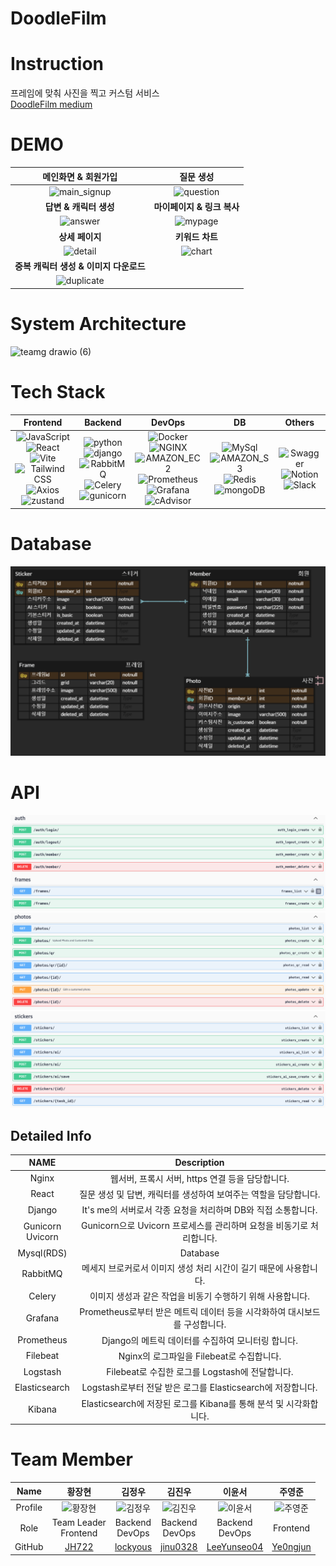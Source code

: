 # DoodleFilm
# Instruction
프레임에 맞춰 사진을 찍고 커스텀 서비스
</br>
[DoodleFilm medium]([https://medium.com/@wndudwns6824/6e2a73f0c838](https://medium.com/@wndudwns6824/2023-%EC%8B%A4%EB%A6%AC%EC%BD%98%EB%B0%B8%EB%A6%AC-%EA%B2%A8%EC%9A%B8-%EB%B6%80%ED%8A%B8%EC%BA%A0%ED%94%84-doodlefilm-6e2a73f0c838))
# DEMO
| 메인화면 & 회원가입 | 질문 생성 |
| :---: | :---: |
| ![main_signup](https://github.com/2023-Summer-Bootcamp-Team-G/backend/assets/91904079/25394474-4278-4ded-9013-ce17bf0423b5)|![question](https://github.com/2023-Summer-Bootcamp-Team-G/backend/assets/91904079/f90b2188-d48d-4f42-af51-ffc6e69d65a5)  | 
| **답변 & 캐릭터 생성** | **마이페이지 & 링크 복사** |
|![answer](https://github.com/2023-Summer-Bootcamp-Team-G/backend/assets/91904079/07d3aece-18e7-4b4d-8edc-482a6f6e6498)| ![mypage](https://github.com/2023-Summer-Bootcamp-Team-G/backend/assets/91904079/53093949-1718-4c6e-9dd0-5ae3050eb32d) |
| **상세 페이지**| **키워드 차트**|
|![detail](https://github.com/2023-Summer-Bootcamp-Team-G/backend/assets/91904079/0f8c513f-18fc-427a-817f-50183f3b02a9)|![chart](https://github.com/2023-Summer-Bootcamp-Team-G/backend/assets/91904079/cfcf7af9-b0b6-43d0-9523-f7ad0ebee511)|
|**중복 캐릭터 생성 & 이미지 다운로드**|
|![duplicate](https://github.com/2023-Summer-Bootcamp-Team-G/backend/assets/91904079/0b9191ed-1c9b-4b36-b2ed-c48a26ea760c)

# System Architecture
![teamg drawio (6)](https://github.com/2023-Summer-Bootcamp-Team-G/backend/assets/91904079/033c5dcd-f538-43c8-a1a5-5486108aa0c4)

# Tech Stack


| Frontend | Backend | DevOps | DB | Others |
| :---: | :---: | :---: | :---: | :---: |
|![JavaScript](https://img.shields.io/badge/JavaScript-F7DF1E?style=flat-square&logo=javascript&logoColor=black)<br> ![React](https://img.shields.io/badge/React-61DAFB?style=for-the-badge&logo=React&logoColor=white)<br> ![Vite](https://img.shields.io/badge/vite-646CFF?style=for-the-badge&logo=vite&logoColor=white)<br> ![Tailwind CSS](https://img.shields.io/badge/Tailwind%20CSS-06B6D4?style=flat-square&logo=Tailwind%20CSS&logoColor=white)<br>![Axios](https://img.shields.io/badge/Axios-5A29E4?style=for-the-badge&logo=Axios&logoColor=white)<br>![zustand](https://img.shields.io/badge/zustand-ECD53F?style=for-the-badge&logo=zustand&logoColor=white)|![python](https://img.shields.io/badge/python-3776AB?style=for-the-badge&logo=python&logoColor=white)<br> ![django](https://img.shields.io/badge/django-092E20?style=for-the-badge&logo=django&logoColor=white)<br> ![RabbitMQ](https://img.shields.io/badge/RabbitMQ-FF6600?style=for-the-badge&logo=RabbitMQ&logoColor=white)<br> ![Celery](https://img.shields.io/badge/Celery-37814A?style=for-the-badge&logo=Celery&logoColor=white)<br> ![gunicorn](https://img.shields.io/badge/gunicorn-499848?style=for-the-badge&logo=gunicorn&logoColor=white)<br>|![Docker](https://img.shields.io/badge/Docker-2496ED?style=for-the-badge&logo=Docker&logoColor=white)<br> ![NGINX](https://img.shields.io/badge/NGINX-009639?style=for-the-badge&logo=NGINX&logoColor=white)<br> ![AMAZON_EC2](https://img.shields.io/badge/AMAZON_EC2-FF9900?style=for-the-badge&logo=AMAZONEC2&logoColor=white)<br>![Prometheus](https://img.shields.io/badge/Prometheus-E6522C?style=for-the-badge&logo=Prometheus&logoColor=white)<br> ![Grafana](https://img.shields.io/badge/Grafana-F46800?style=for-the-badge&logo=Grafana&logoColor=white)<br>![cAdvisor](https://img.shields.io/badge/cAdvisor%20CSS-FF4500?style=flat-square&logo=cAdvisor%20CSS&logoColor=white)|![MySql](https://img.shields.io/badge/MySql-4479A1?style=for-the-badge&logo=MySql&logoColor=white)<br> ![AMAZON_S3](https://img.shields.io/badge/AMAZON_S3-569A31?style=for-the-badge&logo=AMAZONS3&logoColor=white)<br> ![Redis](https://img.shields.io/badge/Redis-DC382D?style=for-the-badge&logo=Redis&logoColor=white)<br> ![mongoDB](https://img.shields.io/badge/MongoDB-47A248?style=flat-square&logo=MongoDB&logoColor=white)<br>|![Swagger](https://img.shields.io/badge/Swagger-85EA2D?style=for-the-badge&logo=Swagger&logoColor=white)<br>![Notion](https://img.shields.io/badge/Notion-000000?style=for-the-badge&logo=Notion&logoColor=white)<br>![Slack](https://img.shields.io/badge/Slack-4A154B?style=for-the-badge&logo=Slack&logoColor=white)<br>


# Database
![ERD](https://github.com/2023-Winter-Bootcamp-TeamG/.github/blob/main/assets/ERD.png)<br>


# API
![api_1](https://github.com/2023-Winter-Bootcamp-TeamG/.github/blob/main/assets/api_1.png)<br> ![api_2](https://github.com/2023-Winter-Bootcamp-TeamG/.github/blob/main/assets/api_2.png)<br> ![api_3](https://github.com/2023-Winter-Bootcamp-TeamG/.github/blob/main/assets/api_3.png)<br>



## Detailed Info
**NAME** | **Description**
:---:|:---:
Nginx | 웹서버, 프록시 서버, https 연결 등을 담당합니다. | 
React | 질문 생성 및 답변, 캐릭터를 생성하여 보여주는 역할을 담당합니다. | 
Django | It's me의 서버로서 각종 요청을 처리하며 DB와 직접 소통합니다. | 
Gunicorn</br>Uvicorn | Gunicorn으로 Uvicorn 프로세스를 관리하며 요청을 비동기로 처리합니다. |
Mysql(RDS) | Database | 
RabbitMQ | 메세지 브로커로서 이미지 생성 처리 시간이 길기 때문에 사용합니다. | 
Celery | 이미지 생성과 같은 작업을 비동기 수행하기 위해 사용합니다. | 
Grafana | Prometheus로부터 받은 메트릭 데이터 등을 시각화하여 대시보드를 구성합니다. | 
Prometheus | Django의 메트릭 데이터를 수집하여 모니터링 합니다. | 
Filebeat | Nginx의 로그파일을 Filebeat로 수집합니다. | 
Logstash | Filebeat로 수집한 로그를 Logstash에 전달합니다. |
Elasticsearch | Logstash로부터 전달 받은 로그를 Elasticsearch에 저장합니다. | 
Kibana | Elasticsearch에 저장된 로그를 Kibana를 통해 분석 및 시각화합니다. | 

# Team Member


| Name | 황장현 | 김정우 | 김진우 | 이윤서 | 주영준 | 
| :---: | :---: | :---: | :---: | :---: | :---: | 
| Profile | ![황장현](https://github.com/2023-Winter-Bootcamp-TeamG/.github/tree/main/assets/Janghyun)<br> | ![김정우](https://github.com/2023-Winter-Bootcamp-TeamG/.github/tree/main/assets/Jeongwoo)<br> | ![김진우](https://github.com/2023-Winter-Bootcamp-TeamG/.github/tree/main/assets/Jinwoo)<br> | ![이윤서](https://github.com/2023-Winter-Bootcamp-TeamG/.github/tree/main/assets/Yunseo)<br> | ![주영준](https://github.com/2023-Winter-Bootcamp-TeamG/.github/tree/main/assets/Yeongjun)<br> | 
| Role | Team Leader</br>Frontend| Backend<br>DevOps | Backend<br>DevOps | Backend<br>DevOps | Frontend |
| GitHub | [JH722](https://github.com/JH722) | [lockyous](https://github.com/lockyous) | [jinu0328](https://github.com/jinu0328) | [LeeYunseo04](https://github.com/LeeYunseo04) | [Ye0ngjun](https://github.com/Ye0ngjun) |
